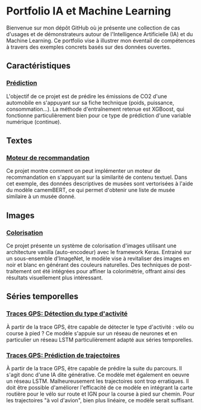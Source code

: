 # Portfolio IA et Machine Learning

Bienvenue sur mon dépôt GitHub où je présente une collection de cas d'usages et de démonstrateurs autour de l'Intelligence Artificielle (IA) et du Machine Learning. Ce portfolio vise à illustrer mon éventail de compétences à travers des exemples concrets basés sur des données ouvertes.

## Caractéristiques

### [Prédiction](https://github.com/loicguillois/portfolio-ia/tree/main/Caract%C3%A9ristiques/Pr%C3%A9dictions)

L'objectif de ce projet est de prédire les émissions de CO2 d'une automobile en s'appuyant sur sa fiche technique (poids, puissance, consommation...). La méthode d'entraînement retenue est XGBoost, qui fonctionne particulièrement bien pour ce type de prédiction d'une variable numérique (continue).

## Textes

### [Moteur de recommandation](https://github.com/loicguillois/portfolio-ia/tree/main/Textes/Moteur%20de%20recommandation)

Ce projet montre comment on peut implémenter un moteur de recommandation en s'appuyant sur la similarité de contenu textuel. Dans cet exemple, des données descriptives de musées sont vertorisées à l'aide du modèle camemBERT, ce qui permet d'obtenir une liste de musée similaire à un musée donné.

## Images

### [Colorisation](https://github.com/loicguillois/portfolio-ia/tree/main/Images/Colorisation)

Ce projet présente un système de colorisation d'images utilisant une architecture vanilla (auto-encodeur) avec le framework Keras. Entrainé sur un sous-ensemble d'ImageNet, le modèle vise à revitaliser des images en noir et blanc en générant des couleurs naturelles. Des techniques de post-traitement ont été intégrées pour affiner la colorimétrie, offrant ainsi des résultats visuellement plus intéressant.

## Séries temporelles

### [Traces GPS: Détection du type d'activité](https://github.com/loicguillois/portfolio-ia/tree/main/S%C3%A9ries%20temporelles/Traces%20GPS)

À partir de la trace GPS, être capable de détecter le type d'activité : vélo ou course à pied ? Ce modèle s'appuie sur un réseau de neurones et en particulier un réseau LSTM particulièrement adapté aux séries temporelles.

### [Traces GPS: Prédiction de trajectoires](https://github.com/loicguillois/portfolio-ia/tree/main/S%C3%A9ries%20temporelles/Traces%20GPS)

À partir de la trace GPS, être capable de prédire la suite du parcours. Il s'agit donc d'une IA dite générative. Ce modèle met également en oeuvre un réseau LSTM. Malheureusement les trajectoires sont trop erratiques. Il doit être possible d'améliorer l'efficacité de ce modèle en intégrant la carte routière pour le vélo sur route et IGN pour la course à pied sur chemin. Pour les trajectoires "à vol d'avion", bien plus linéaire, ce modèle serait suffisant.
